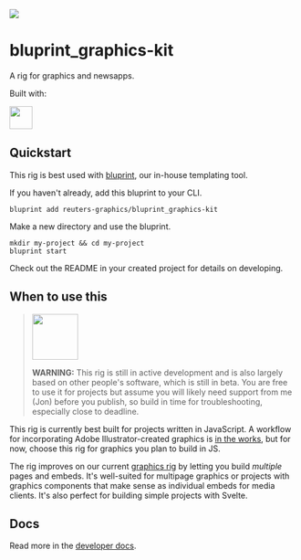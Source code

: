 ![](https://graphics.thomsonreuters.com/style-assets/images/logos/reuters-graphics-logo/svg/graphics-logo-color-dark.svg)

# bluprint_graphics-kit

A rig for graphics and newsapps.

Built with:

<a href="https://kit.svelte.dev/" target="_blank">
<img src="https://kit.svelte.dev/images/svelte-kit-horizontal.svg" height="40" />
</a>

## Quickstart

This rig is best used with [bluprint](https://github.com/reuters-graphics/bluprint), our in-house templating tool.

If you haven't already, add this bluprint to your CLI.

```
bluprint add reuters-graphics/bluprint_graphics-kit
```

Make a new directory and use the bluprint.

```
mkdir my-project && cd my-project
bluprint start
```

Check out the README in your created project for details on developing.

## When to use this



> <img src="https://www.searchpng.com/wp-content/uploads/2019/02/Traffic-Cone-Clipart-PNG-Image.png" width="80"/>
> 
> **WARNING:** This rig is still in active development and is also largely based on other people's software, which is still in beta. You are free to use it for projects but assume you will likely need support from me (Jon) before you publish, so build in time for troubleshooting, especially close to deadline.

This rig is currently best built for projects written in JavaScript. A workflow for incorporating Adobe Illustrator-created graphics is [in the works](https://github.com/reuters-graphics/bluprint_graphics-kit/issues/7), but for now, choose this rig for graphics you plan to build in JS.

The rig improves on our current [graphics rig](https://github.com/reuters-graphics/bluprint_graphics-rig/) by letting you build _multiple_ pages and embeds. It's well-suited for multipage graphics or projects with graphics components that make sense as individual embeds for media clients. It's also perfect for building simple projects with Svelte.

## Docs

Read more in the [developer docs](docs/developers/README.md).
